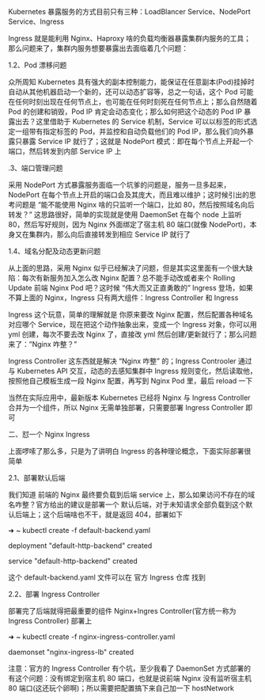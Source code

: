 Kubernetes 暴露服务的方式目前只有三种：LoadBlancer Service、NodePort Service、Ingress

Ingress 就是能利用 Nginx、Haproxy 啥的负载均衡器暴露集群内服务的工具；那么问题来了，集群内服务想要暴露出去面临着几个问题：

1.2、Pod 漂移问题

众所周知 Kubernetes 具有强大的副本控制能力，能保证在任意副本\(Pod\)挂掉时自动从其他机器启动一个新的，还可以动态扩容等，总之一句话，这个 Pod 可能在任何时刻出现在任何节点上，也可能在任何时刻死在任何节点上；那么自然随着 Pod 的创建和销毁，Pod IP 肯定会动态变化；那么如何把这个动态的 Pod IP 暴露出去？这里借助于 Kubernetes 的 Service 机制，Service 可以以标签的形式选定一组带有指定标签的 Pod，并监控和自动负载他们的 Pod IP，那么我们向外暴露只暴露 Service IP 就行了；这就是 NodePort 模式：即在每个节点上开起一个端口，然后转发到内部 Service IP 上

.3、端口管理问题

采用 NodePort 方式暴露服务面临一个坑爹的问题是，服务一旦多起来，NodePort 在每个节点上开启的端口会及其庞大，而且难以维护；这时候引出的思考问题是 “能不能使用 Nginx 啥的只监听一个端口，比如 80，然后按照域名向后转发？” 这思路很好，简单的实现就是使用 DaemonSet 在每个 node 上监听 80，然后写好规则，因为 Nginx 外面绑定了宿主机 80 端口\(就像 NodePort\)，本身又在集群内，那么向后直接转发到相应 Service IP 就行了

1.4、域名分配及动态更新问题

从上面的思路，采用 Nginx 似乎已经解决了问题，但是其实这里面有一个很大缺陷：每次有新服务加入怎么改 Nginx 配置？总不能手动改或者来个 Rolling Update 前端 Nginx Pod 吧？这时候 “伟大而又正直勇敢的” Ingress 登场，如果不算上面的 Nginx，Ingress 只有两大组件：Ingress Controller 和 Ingress

Ingress 这个玩意，简单的理解就是 你原来要改 Nginx 配置，然后配置各种域名对应哪个 Service，现在把这个动作抽象出来，变成一个 Ingress 对象，你可以用 yml 创建，每次不要去改 Nginx 了，直接改 yml 然后创建/更新就行了；那么问题来了：”Nginx 咋整？”

Ingress Controller 这东西就是解决 “Nginx 咋整” 的；Ingress Controoler 通过与 Kubernetes API 交互，动态的去感知集群中 Ingress 规则变化，然后读取他，按照他自己模板生成一段 Nginx 配置，再写到 Nginx Pod 里，最后 reload 一下

当然在实际应用中，最新版本 Kubernetes 已经将 Nginx 与 Ingress Controller 合并为一个组件，所以 Nginx 无需单独部署，只需要部署 Ingress Controller 即可

二、怼一个 Nginx Ingress

上面啰嗦了那么多，只是为了讲明白 Ingress 的各种理论概念，下面实际部署很简单

2.1、部署默认后端

我们知道 前端的 Nginx 最终要负载到后端 service 上，那么如果访问不存在的域名咋整？官方给出的建议是部署一个 默认后端，对于未知请求全部负载到这个默认后端上；这个后端啥也不干，就是返回 404，部署如下

➜  ~ kubectl create -f default-backend.yaml

deployment "default-http-backend" created

service "default-http-backend" created

这个 default-backend.yaml 文件可以在 官方 Ingress 仓库 找到

2.2、部署 Ingress Controller

部署完了后端就得把最重要的组件 Nginx+Ingres Controller\(官方统一称为 Ingress Controller\) 部署上



➜  ~ kubectl create -f nginx-ingress-controller.yaml

daemonset "nginx-ingress-lb" created

注意：官方的 Ingress Controller 有个坑，至少我看了 DaemonSet 方式部署的有这个问题：没有绑定到宿主机 80 端口，也就是说前端 Nginx 没有监听宿主机 80 端口\(这还玩个卵啊\)；所以需要把配置搞下来自己加一下 hostNetwork

